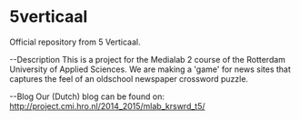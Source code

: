 # 5verticaal
Official repository from 5 Verticaal. 

--Description
This is a project for the Medialab 2 course of the Rotterdam University of Applied Sciences. We are making a 'game' for news sites that captures the feel of an oldschool newspaper crossword puzzle.

--Blog
Our (Dutch) blog can be found on: http://project.cmi.hro.nl/2014_2015/mlab_krswrd_t5/